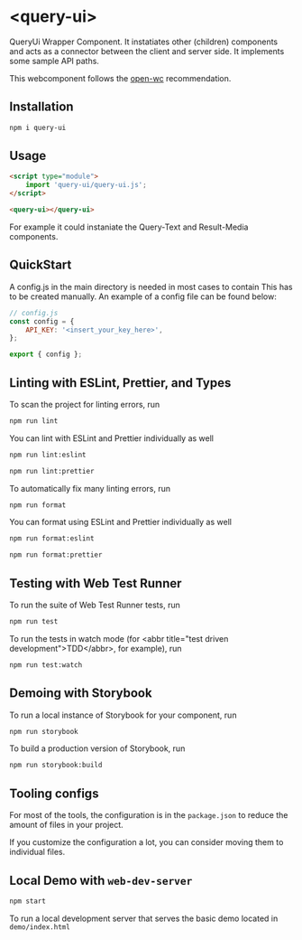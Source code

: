 # \<query-ui>

QueryUi Wrapper Component. It instatiates other (children) components and acts as a connector between the client and server side. It implements some sample API paths.

This webcomponent follows the [open-wc](https://github.com/open-wc/open-wc) recommendation.

## Installation

```bash
npm i query-ui
```

## Usage

```html
<script type="module">
	import 'query-ui/query-ui.js';
</script>

<query-ui></query-ui>
```

For example it could instaniate the Query-Text and Result-Media components.

## QuickStart

A config.js in the main directory is needed in most cases to contain
This has to be created manually.
An example of a config file can be found below:

```javascript
// config.js
const config = {
	API_KEY: '<insert_your_key_here>',
};

export { config };
```

## Linting with ESLint, Prettier, and Types

To scan the project for linting errors, run

```bash
npm run lint
```

You can lint with ESLint and Prettier individually as well

```bash
npm run lint:eslint
```

```bash
npm run lint:prettier
```

To automatically fix many linting errors, run

```bash
npm run format
```

You can format using ESLint and Prettier individually as well

```bash
npm run format:eslint
```

```bash
npm run format:prettier
```

## Testing with Web Test Runner

To run the suite of Web Test Runner tests, run

```bash
npm run test
```

To run the tests in watch mode (for &lt;abbr title=&#34;test driven development&#34;&gt;TDD&lt;/abbr&gt;, for example), run

```bash
npm run test:watch
```

## Demoing with Storybook

To run a local instance of Storybook for your component, run

```bash
npm run storybook
```

To build a production version of Storybook, run

```bash
npm run storybook:build
```

## Tooling configs

For most of the tools, the configuration is in the `package.json` to reduce the amount of files in your project.

If you customize the configuration a lot, you can consider moving them to individual files.

## Local Demo with `web-dev-server`

```bash
npm start
```

To run a local development server that serves the basic demo located in `demo/index.html`
